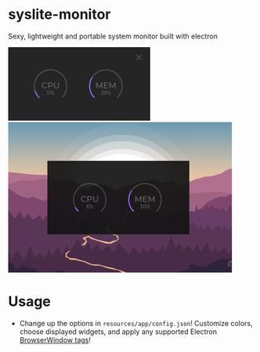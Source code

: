 # syslite-monitor
Sexy, lightweight and portable system monitor built with electron
<br>

![Preview #1](md-images/1.png)
<br>
![Preview #2](md-images/2.png)

# Usage
- Change up the options in `resources/app/config.json`! Customize colors, choose displayed widgets, and apply any supported Electron [BrowserWindow tags](https://www.electronjs.org/docs/api/browser-window#class-browserwindow)!

